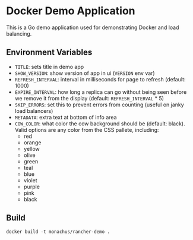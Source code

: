 # Docker Demo Application
This is a Go demo application used for demonstrating Docker and load balancing.

## Environment Variables

- `TITLE`: sets title in demo app
- `SHOW_VERSION`: show version of app in ui (`VERSION` env var)
- `REFRESH_INTERVAL`: interval in milliseconds for page to refresh (default: 1000)
- `EXPIRE_INTERVAL`: how long a replica can go without being seen before we remove it from the display (default: `REFRESH_INTERVAL` * 5)
- `SKIP_ERRORS`: set this to prevent errors from counting (useful on janky load balancers)
- `METADATA`: extra text at bottom of info area
- `COW_COLOR`: what color the cow background should be (default: black). Valid options are any color from the CSS pallete, including:
  - red
  - orange
  - yellow
  - olive
  - green
  - teal
  - blue
  - violet
  - purple
  - pink
  - black

## Build

`docker build -t monachus/rancher-demo .`
